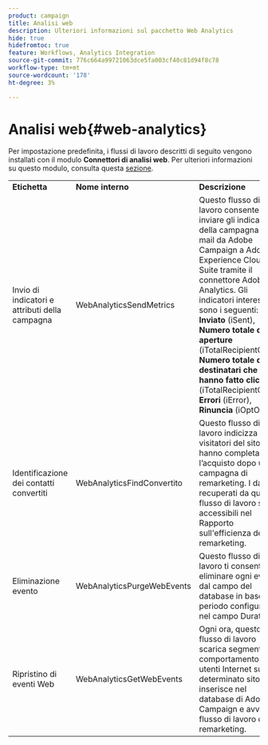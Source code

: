 ```yaml
---
product: campaign
title: Analisi web
description: Ulteriori informazioni sul pacchetto Web Analytics
hide: true
hidefromtoc: true
feature: Workflows, Analytics Integration
source-git-commit: 776c664a99721063dce5fa003cf40c81d94f8c78
workflow-type: tm+mt
source-wordcount: '178'
ht-degree: 3%

---
```



# Analisi web{#web-analytics}



Per impostazione predefinita, i flussi di lavoro descritti di seguito vengono installati con il modulo **Connettori di analisi web**. Per ulteriori informazioni su questo modulo, consulta questa [sezione](../../integrations/using/gs-aa.md).

<table> 
 <tbody> 
  <tr> 
   <td> <strong>Etichetta</strong><br /> </td> 
   <td> <strong>Nome interno</strong><br /> </td> 
   <td> <strong>Descrizione</strong><br /> </td> 
  </tr> 
  <tr> 
   <td> <span class="uicontrol">Invio di indicatori e attributi della campagna</span> <br /> </td> 
   <td> <span class="uicontrol">WebAnalyticsSendMetrics</span> <br /> </td> 
   <td> Questo flusso di lavoro consente di inviare gli indicatori della campagna e-mail da Adobe Campaign a Adobe Experience Cloud Suite tramite il connettore Adobe® Analytics. Gli indicatori interessati sono i seguenti: <strong>Inviato</strong> (iSent), <strong>Numero totale di aperture</strong> (iTotalRecipientOpen), <strong>Numero totale di destinatari che hanno fatto clic</strong> (iTotalRecipientClick), <strong>Errori</strong> (iError), <strong>Rinuncia</strong> (iOptOut).<br /> </td> 
  </tr> 
  <tr> 
   <td> <span class="uicontrol">Identificazione dei contatti convertiti</span> <br /> </td> 
   <td> <span class="uicontrol">WebAnalyticsFindConvertito</span> <br /> </td> 
   <td> Questo flusso di lavoro indicizza i visitatori del sito che hanno completato l’acquisto dopo una campagna di remarketing. I dati recuperati da questo flusso di lavoro sono accessibili nel <span class="uicontrol">Rapporto sull'efficienza del remarketing</span>. <br /> </td> 
  </tr> 
  <tr> 
   <td> <span class="uicontrol">Eliminazione evento</span> <br /> </td> 
   <td> <span class="uicontrol">WebAnalyticsPurgeWebEvents</span> <br /> </td> 
   <td> Questo flusso di lavoro ti consente di eliminare ogni evento dal campo del database in base al periodo configurato nel campo <span class="uicontrol">Durata</span>. <br /> </td> 
  </tr> 
  <tr> 
   <td> <span class="uicontrol">Ripristino di eventi Web</span> <br /> </td> 
   <td> <span class="uicontrol">WebAnalyticsGetWebEvents</span> <br /> </td> 
   <td> Ogni ora, questo flusso di lavoro scarica segmenti sul comportamento degli utenti Internet su un determinato sito, li inserisce nel database di Adobe Campaign e avvia il flusso di lavoro di remarketing. <br /> </td> 
  </tr> 
 </tbody> 
</table>

